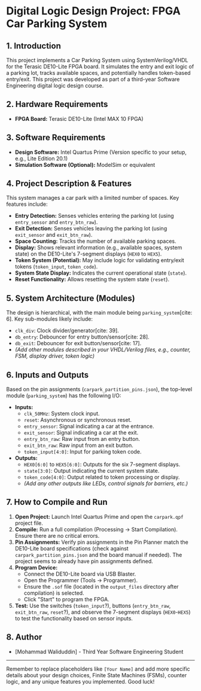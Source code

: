 # Digital Logic Design Project: FPGA Car Parking System

## 1. Introduction

This project implements a Car Parking System using SystemVerilog/VHDL for the Terasic DE10-Lite FPGA board. It simulates the entry and exit logic of a parking lot, tracks available spaces, and potentially handles token-based entry/exit. This project was developed as part of a third-year Software Engineering digital logic design course.

## 2. Hardware Requirements

* **FPGA Board:** Terasic DE10-Lite (Intel MAX 10 FPGA)

## 3. Software Requirements

* **Design Software:** Intel Quartus Prime (Version specific to your setup, e.g., Lite Edition 20.1)
* **Simulation Software (Optional):** ModelSim or equivalent

## 4. Project Description & Features

This system manages a car park with a limited number of spaces. Key features include:

* **Entry Detection:** Senses vehicles entering the parking lot (using `entry_sensor` and `entry_btn_raw`).
* **Exit Detection:** Senses vehicles leaving the parking lot (using `exit_sensor` and `exit_btn_raw`).
* **Space Counting:** Tracks the number of available parking spaces.
* **Display:** Shows relevant information (e.g., available spaces, system state) on the DE10-Lite's 7-segment displays (`HEX0` to `HEX5`).
* **Token System (Potential):** May include logic for validating entry/exit tokens (`token_input`, `token_code`).
* **System State Display:** Indicates the current operational state (`state`).
* **Reset Functionality:** Allows resetting the system state (`reset`).

## 5. System Architecture (Modules)

The design is hierarchical, with the main module being `parking_system`[cite: 6]. Key sub-modules likely include:

* `clk_div`: Clock divider/generator[cite: 39].
* `db_entry`: Debouncer for entry button/sensor[cite: 28].
* `db_exit`: Debouncer for exit button/sensor[cite: 17].
* *(Add other modules described in your VHDL/Verilog files, e.g., counter, FSM, display driver, token logic)*

## 6. Inputs and Outputs

Based on the pin assignments (`carpark_partition_pins.json`), the top-level module (`parking_system`) has the following I/O:

* **Inputs:**
    * `clk_50MHz`: System clock input.
    * `reset`: Asynchronous or synchronous reset.
    * `entry_sensor`: Signal indicating a car at the entrance.
    * `exit_sensor`: Signal indicating a car at the exit.
    * `entry_btn_raw`: Raw input from an entry button.
    * `exit_btn_raw`: Raw input from an exit button.
    * `token_input[4:0]`: Input for parking token code.
* **Outputs:**
    * `HEX0[6:0]` to `HEX5[6:0]`: Outputs for the six 7-segment displays.
    * `state[3:0]`: Output indicating the current system state.
    * `token_code[4:0]`: Output related to token processing or display.
    * *(Add any other outputs like LEDs, control signals for barriers, etc.)*

## 7. How to Compile and Run

1.  **Open Project:** Launch Intel Quartus Prime and open the `carpark.qpf` project file.
2.  **Compile:** Run a full compilation (Processing -> Start Compilation). Ensure there are no critical errors.
3.  **Pin Assignments:** Verify pin assignments in the Pin Planner match the DE10-Lite board specifications (check against `carpark_partition_pins.json` and the board manual if needed). The project seems to already have pin assignments defined.
4.  **Program Device:**
    * Connect the DE10-Lite board via USB Blaster.
    * Open the Programmer (Tools -> Programmer).
    * Ensure the `.sof` file (located in the `output_files` directory after compilation) is selected.
    * Click "Start" to program the FPGA.
5.  **Test:** Use the switches (`token_input`?), buttons (`entry_btn_raw`, `exit_btn_raw`, `reset`?), and observe the 7-segment displays (`HEX0`-`HEX5`) to test the functionality based on sensor inputs.

## 8. Author

* [Mohammad Waliduddin] - Third Year Software Engineering Student

---

Remember to replace placeholders like `[Your Name]` and add more specific details about your design choices, Finite State Machines (FSMs), counter logic, and any unique features you implemented. Good luck!
